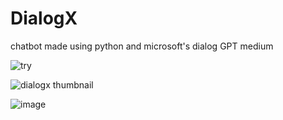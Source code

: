 # DialogX
 chatbot made using python and microsoft's dialog GPT medium

![try](https://github.com/user-attachments/assets/aea3b3a6-86b0-4cf6-8fb1-cb2de938e035)

![dialogx thumbnail](https://github.com/user-attachments/assets/59677354-2d8c-4de4-a0b1-40b931295efc)

 ![image](https://github.com/chiragf27/DialogX/assets/99381741/0a72f9ac-0304-4f15-b06d-bd1196af8cf5)



